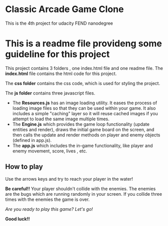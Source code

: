 # Classic Arcade Game Clone
This is the 4th project for udacity FEND nanodegree

This is a readme file provideng some guideline for this project
=======
This project contains 3 folders , one index.html file and one readme file.
The **index.html** file contains the html code for this project.

The **css folder** contains the css code, which is used for styling the project.

The **js folder** contains three javascript files. 
* The **Resources.js** has an image loading utility. It eases the process of loading image files so that they can be used within your game. It also includes a simple "caching" layer so it will reuse cached images if you attempt to load the same image multiple times.
* The **Engine.js** which provides the game loop functionality (update entities and render), draws the initial game board on the screen, and then calls the update and render methods on  player and enemy objects (defined in  app.js).
* The **app.js** which includes the in-game functionality, like player and enemy movement, score, lives , etc.

## How to play
Use the arrows keys and try to reach your player in the water!

**Be careful!!** Your player shouldn't collide with the enemies.
The enemies are the bugs which are running randomly in your screen.
If you collide three times with the enemies the game is over.

_Are you ready to play this game? Let's go!_

**Good luck!!**

